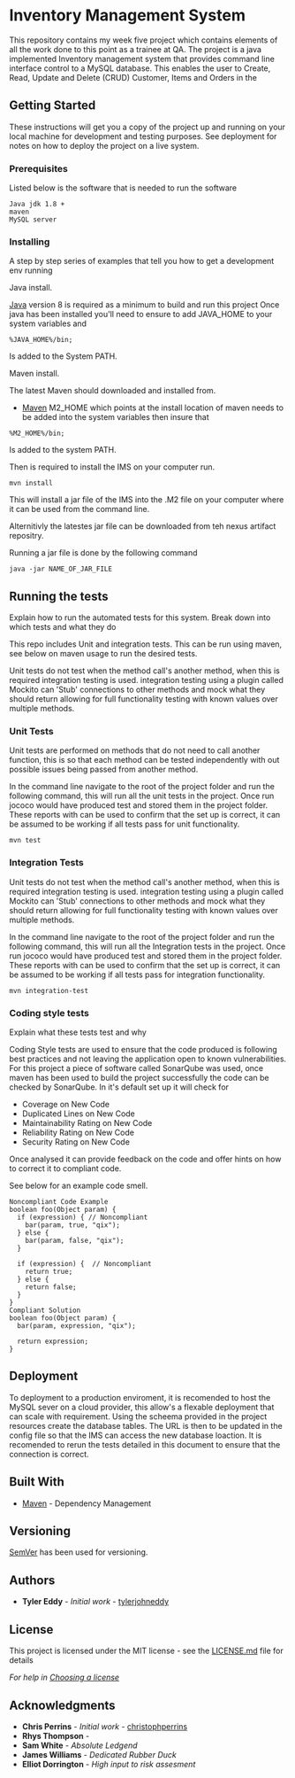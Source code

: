 # Inventory Management System

This repository contains my week five project which contains elements of all the work done to this point as a trainee at QA. The project is a java implemented Inventory management system that provides command line interface control to a MySQL database. This enables the user to Create, Read, Update and Delete (CRUD) Customer, Items and Orders in the  


## Getting Started

These instructions will get you a copy of the project up and running on your local machine for development and testing purposes. See deployment for notes on how to deploy the project on a live system.

### Prerequisites

Listed below is the software that is needed to run the software

```
Java jdk 1.8 +
maven
MySQL server
```

### Installing

A step by step series of examples that tell you how to get a development env running


Java install.

[Java](https://www.java.com/en/download) version 8 is required as a minimum to build and run this project 
Once java has been installed you'll need to ensure to add JAVA_HOME to your system variables and 

```
%JAVA_HOME%/bin;
```
Is added to the System PATH. 

Maven install.

The latest Maven should downloaded and installed from.
* [Maven](https://maven.apache.org/)
M2_HOME which points at the install location of maven needs to be added into the system variables
then insure that
```
%M2_HOME%/bin;
```
Is added to the system PATH.

Then is required to install the IMS on your computer run.

```
mvn install 
```
This will install a jar file of the IMS into the .M2 file on your computer where it can be used from the command line.

Alternitivly the latestes jar file can be downloaded from teh nexus artifact repositry.

Running a jar file is done by the following command
```
java -jar NAME_OF_JAR_FILE
```

## Running the tests

Explain how to run the automated tests for this system. Break down into which tests and what they do

This repo includes Unit and integration tests. This can be run using maven, see below on maven usage to run the desired tests.

Unit tests do not test when the method call's another method, when this is required integration testing is used. integration testing using a plugin called Mockito can 'Stub' connections to other methods and mock what they should return allowing for full functionality testing with known values over multiple methods. 

### Unit Tests 

Unit tests are performed on methods that do not need to call another function, this is so that each method can be tested independently with out possible issues being passed from another method.

In the command line navigate to the root of the project folder and run the following command, this will run all the unit tests in the project. Once run jococo would have produced test and stored them in the project folder. These reports with can be used to confirm that the set up is correct, it can be assumed to be working if all tests pass for unit functionality.

```
mvn test
```

### Integration Tests 

Unit tests do not test when the method call's another method, when this is required integration testing is used. integration testing using a plugin called Mockito can 'Stub' connections to other methods and mock what they should return allowing for full functionality testing with known values over multiple methods. 

In the command line navigate to the root of the project folder and run the following command, this will run all the Integration tests in the project. Once run jococo would have produced test and stored them in the project folder. These reports with can be used to confirm that the set up is correct, it can be assumed to be working if all tests pass for integration functionality.


```
mvn integration-test
```

### Coding style tests

Explain what these tests test and why

Coding Style tests are used to ensure that the code produced is following best practices and not leaving the application open to known vulnerabilities. 
For this project a piece of software called SonarQube was used, once maven has been used to build the project successfully the code can be checked by SonarQube.
In it's default set up it will check for 
* Coverage on New Code
* Duplicated Lines on New Code
* Maintainability Rating on New Code
* Reliability Rating on New Code
* Security Rating on New Code

Once analysed it can provide feedback on the code and offer hints on how to correct it to compliant code.

See below for an example code smell.


```
Noncompliant Code Example
boolean foo(Object param) {
  if (expression) { // Noncompliant
    bar(param, true, "qix");
  } else {
    bar(param, false, "qix");
  }

  if (expression) {  // Noncompliant
    return true;
  } else {
    return false;
  }
}
Compliant Solution
boolean foo(Object param) {
  bar(param, expression, "qix");

  return expression;
}
```

## Deployment

To deployment to a production enviroment, it is recomended to host the MySQL sever on a cloud provider, this allow's a flexable deployment that can scale with requirement.
Using the scheema provided in the project resources create the database tables. The URL is then to be updated in the config file so that the IMS can access the new database loaction.
It is recomended to rerun the tests detailed in this document to ensure that the connection is correct.



## Built With

* [Maven](https://maven.apache.org/) - Dependency Management

## Versioning

[SemVer](http://semver.org/) has been used for versioning.

## Authors

* **Tyler Eddy** - *Initial work* - [tylerjohneddy](https://github.com/tylerjohneddy)

## License

This project is licensed under the MIT license - see the [LICENSE.md](LICENSE.md) file for details 

*For help in [Choosing a license](https://choosealicense.com/)*

## Acknowledgments

* **Chris Perrins** - *Initial work* - [christophperrins](https://github.com/christophperrins)
* **Rhys Thompson** - 
* **Sam White** - *Absolute Ledgend*
* **James Williams** - *Dedicated Rubber Duck*
* **Elliot Dorrington** - *High input to risk assesment*
